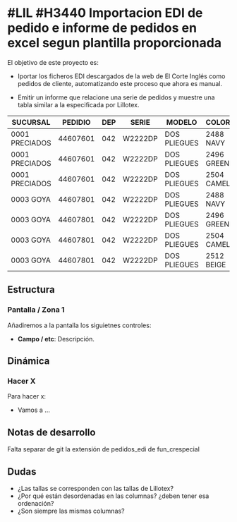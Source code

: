 # #LIL #H3440 Importacion EDI de pedido e informe de pedidos en excel segun plantilla proporcionada

El objetivo de este proyecto es:

* Iportar los ficheros EDI descargados de la web de El Corte Inglés como pedidos de cliente, automatizando este proceso que ahora es manual.

* Emitir un informe que relacione una serie de pedidos y muestre una tabla similar a la especificada por Lillotex.

| SUCURSAL       | PEDIDIO  | DEP | SERIE   | MODELO       | COLOR      | 422 | 442 | 462 | 482 | 502 | 522 | 423 | 443 | 463 | 483 | 503 | 523 | ... | TOTAL |
|----------------|----------|-----|---------|--------------|------------|-----|-----|-----|-----|-----|-----|-----|-----|-----|-----|-----|-----|-----|-------|
| 0001 PRECIADOS | 44607601 | 042 | W2222DP | DOS PLIEGUES | 2488 NAVY  | 1   |     |     | 2   |     |     |     |     |     |     |     |     |     | 3     |
| 0001 PRECIADOS | 44607601 | 042 | W2222DP | DOS PLIEGUES | 2496 GREEN |     |     |     |     | 1   |     |     |     |     |     |     |     |     | 1     |
| 0001 PRECIADOS | 44607601 | 042 | W2222DP | DOS PLIEGUES | 2504 CAMEL |     |     |     |     |     |     | 1   |     |     | 2   |     |     |     | 3     |
| 0003 GOYA      | 44607801 | 042 | W2222DP | DOS PLIEGUES | 2488 NAVY  |     |     | 1   |     |     |     |     | 1   |     |     |     |     |     | 2     |
| 0003 GOYA      | 44607801 | 042 | W2222DP | DOS PLIEGUES | 2496 GREEN |     |     |     |     |     | 1   |     |     |     |     |     |     |     | 1     |
| 0003 GOYA      | 44607801 | 042 | W2222DP | DOS PLIEGUES | 2504 CAMEL |     |     |     | 1   |     |     | 1   | 1   |     |     |     |     |     | 3     |
| 0003 GOYA      | 44607801 | 042 | W2222DP | DOS PLIEGUES | 2512 BEIGE |     |     | 1   |     | 1   |     |     |     |     |     |     |     |     | 2     |

## Estructura

### Pantalla / Zona 1
Añadiremos a la pantalla los siguietnes controles:
* **Campo / etc**: Descripción.

## Dinámica

### Hacer X

Para hacer x:
* Vamos a ...

## Notas de desarrollo
Falta separar de git la extensión de pedidos_edi de fun_crespecial


## Dudas
* ¿Las tallas se corresponden con las tallas de Lillotex?
* ¿Por qué están desordenadas en las columnas? ¿deben tener esa ordenación?
* ¿Son siempre las mismas columnas?




